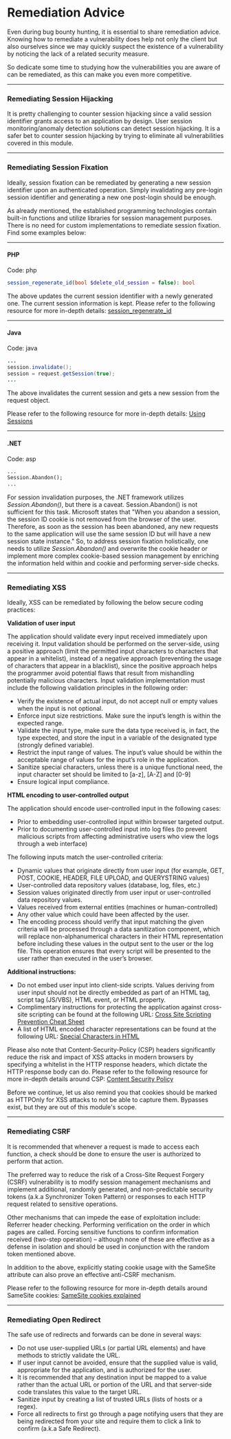 # Remediation Advice

Even during bug bounty hunting, it is essential to share remediation advice. Knowing how to remediate a vulnerability does help not only the client but also ourselves since we may quickly suspect the existence of a vulnerability by noticing the lack of a related security measure.

So dedicate some time to studying how the vulnerabilities you are aware of can be remediated, as this can make you even more competitive.

***

### Remediating Session Hijacking

It is pretty challenging to counter session hijacking since a valid session identifier grants access to an application by design. User session monitoring/anomaly detection solutions can detect session hijacking. It is a safer bet to counter session hijacking by trying to eliminate all vulnerabilities covered in this module.

***

### Remediating Session Fixation

Ideally, session fixation can be remediated by generating a new session identifier upon an authenticated operation. Simply invalidating any pre-login session identifier and generating a new one post-login should be enough.

As already mentioned, the established programming technologies contain built-in functions and utilize libraries for session management purposes. There is no need for custom implementations to remediate session fixation. Find some examples below:

***

#### PHP

Code: php

```php
session_regenerate_id(bool $delete_old_session = false): bool
```

The above updates the current session identifier with a newly generated one. The current session information is kept. Please refer to the following resource for more in-depth details: [session\_regenerate\_id](https://www.php.net/manual/en/function.session-regenerate-id.php)

***

#### Java

Code: java

```java
...
session.invalidate();
session = request.getSession(true);
...
```

The above invalidates the current session and gets a new session from the request object.

Please refer to the following resource for more in-depth details: [Using Sessions](https://docs.oracle.com/cd/E19146-01/819-2634/6n4tl5kmm/index.html)

***

#### .NET

Code: asp

```asp
...
Session.Abandon();
...
```

For session invalidation purposes, the .NET framework utilizes _Session.Abandon()_, but there is a caveat. Session.Abandon() is not sufficient for this task. Microsoft states that "When you abandon a session, the session ID cookie is not removed from the browser of the user. Therefore, as soon as the session has been abandoned, any new requests to the same application will use the same session ID but will have a new session state instance." So, to address session fixation holistically, one needs to utilize _Session.Abandon()_ and overwrite the cookie header or implement more complex cookie-based session management by enriching the information held within and cookie and performing server-side checks.

***

### Remediating XSS

Ideally, XSS can be remediated by following the below secure coding practices:

**Validation of user input**

The application should validate every input received immediately upon receiving it. Input validation should be performed on the server-side, using a positive approach (limit the permitted input characters to characters that appear in a whitelist), instead of a negative approach (preventing the usage of characters that appear in a blacklist), since the positive approach helps the programmer avoid potential flaws that result from mishandling potentially malicious characters. Input validation implementation must include the following validation principles in the following order:

* Verify the existence of actual input, do not accept null or empty values when the input is not optional.
* Enforce input size restrictions. Make sure the input’s length is within the expected range.
* Validate the input type, make sure the data type received is, in fact, the type expected, and store the input in a variable of the designated type (strongly defined variable).
* Restrict the input range of values. The input’s value should be within the acceptable range of values for the input’s role in the application.
* Sanitize special characters, unless there is a unique functional need, the input character set should be limited to \[a-z], \[A-Z] and \[0-9]
* Ensure logical input compliance.

**HTML encoding to user-controlled output**

The application should encode user-controlled input in the following cases:

* Prior to embedding user-controlled input within browser targeted output.
* Prior to documenting user-controlled input into log files (to prevent malicious scripts from affecting administrative users who view the logs through a web interface)

The following inputs match the user-controlled criteria:

* Dynamic values that originate directly from user input (for example, GET, POST, COOKIE, HEADER, FILE UPLOAD, and QUERYSTRING values)
* User-controlled data repository values (database, log, files, etc.)
* Session values originated directly from user input or user-controlled data repository values.
* Values received from external entities (machines or human-controlled)
* Any other value which could have been affected by the user.
* The encoding process should verify that input matching the given criteria will be processed through a data sanitization component, which will replace non-alphanumerical characters in their HTML representation before including these values in the output sent to the user or the log file. This operation ensures that every script will be presented to the user rather than executed in the user’s browser.

**Additional instructions:**

* Do not embed user input into client-side scripts. Values deriving from user input should not be directly embedded as part of an HTML tag, script tag (JS/VBS), HTML event, or HTML property.
* Complimentary instructions for protecting the application against cross-site scripting can be found at the following URL: [Cross Site Scripting Prevention Cheat Sheet](https://www.owasp.org/index.php/XSS\_\(Cross\_Site\_Scripting\)\_Prevention\_Cheat\_Sheet)
* A list of HTML encoded character representations can be found at the following URL: [Special Characters in HTML](http://www.degraeve.com/reference/specialcharacters.php)

Please also note that Content-Security-Policy (CSP) headers significantly reduce the risk and impact of XSS attacks in modern browsers by specifying a whitelist in the HTTP response headers, which dictate the HTTP response body can do. Please refer to the following resource for more in-depth details around CSP: [Content Security Policy](https://developers.google.com/web/fundamentals/security/csp)

Before we continue, let us also remind you that cookies should be marked as HTTPOnly for XSS attacks to not be able to capture them. Bypasses exist, but they are out of this module's scope.

***

### Remediating CSRF

It is recommended that whenever a request is made to access each function, a check should be done to ensure the user is authorized to perform that action.

The preferred way to reduce the risk of a Cross-Site Request Forgery (CSRF) vulnerability is to modify session management mechanisms and implement additional, randomly generated, and non-predictable security tokens (a.k.a Synchronizer Token Pattern) or responses to each HTTP request related to sensitive operations.

Other mechanisms that can impede the ease of exploitation include: Referrer header checking. Performing verification on the order in which pages are called. Forcing sensitive functions to confirm information received (two-step operation) – although none of these are effective as a defense in isolation and should be used in conjunction with the random token mentioned above.

In addition to the above, explicitly stating cookie usage with the SameSite attribute can also prove an effective anti-CSRF mechanism.

Please refer to the following resource for more in-depth details around SameSite cookies: [SameSite cookies explained](https://web.dev/samesite-cookies-explained/)

***

### Remediating Open Redirect

The safe use of redirects and forwards can be done in several ways:

* Do not use user-supplied URLs (or partial URL elements) and have methods to strictly validate the URL.
* If user input cannot be avoided, ensure that the supplied value is valid, appropriate for the application, and is authorized for the user.
* It is recommended that any destination input be mapped to a value rather than the actual URL or portion of the URL and that server-side code translates this value to the target URL.
* Sanitize input by creating a list of trusted URLs (lists of hosts or a regex).
* Force all redirects to first go through a page notifying users that they are being redirected from your site and require them to click a link to confirm (a.k.a Safe Redirect).
